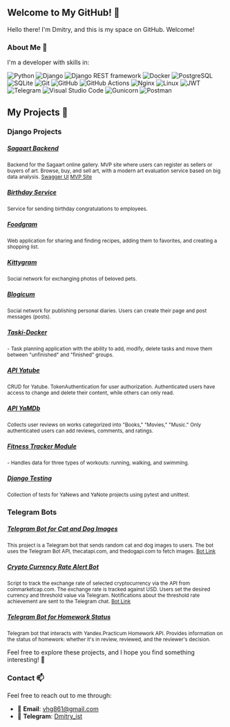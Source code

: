 ## Welcome to My GitHub! 👋

Hello there! I'm Dmitry, and this is my space on GitHub. Welcome!

### About Me 👾

I'm a developer with skills in:

![Python](https://img.shields.io/badge/Python-3776AB?style=flat-square&logo=python&logoColor=white) ![Django](https://img.shields.io/badge/Django-092E20?style=flat-square&logo=django&logoColor=white) ![Django REST framework](https://img.shields.io/badge/DRF-FF5733?style=flat-square&logo=django&logoColor=white) ![Docker](https://img.shields.io/badge/Docker-2496ED?style=flat-square&logo=docker&logoColor=white) ![PostgreSQL](https://img.shields.io/badge/PostgreSQL-336791?style=flat-square&logo=postgresql&logoColor=white) ![SQLite](https://img.shields.io/badge/SQLite-003B57?style=flat-square&logo=sqlite&logoColor=white) ![Git](https://img.shields.io/badge/Git-F05032?style=flat-square&logo=git&logoColor=white) ![GitHub](https://img.shields.io/badge/GitHub-181717?style=flat-square&logo=github&logoColor=white) ![GitHub Actions](https://img.shields.io/badge/GitHub_Actions-2088FF?style=flat-square&logo=github-actions&logoColor=white) ![Nginx](https://img.shields.io/badge/Nginx-009639?style=flat-square&logo=nginx&logoColor=white) ![Linux](https://img.shields.io/badge/Linux-FCC624?style=flat-square&logo=linux&logoColor=black) ![JWT](https://img.shields.io/badge/JWT-000000?style=flat-square&logo=jwt&logoColor=white) ![Telegram](https://img.shields.io/badge/Telegram-26A5E4?style=flat-square&logo=telegram&logoColor=white) ![Visual Studio Code](https://img.shields.io/badge/Visual_Studio_Code-007ACC?style=flat-square&logo=visual-studio-code&logoColor=white) ![Gunicorn](https://img.shields.io/badge/Gunicorn-02B88B?style=flat-square) ![Postman](https://img.shields.io/badge/Postman-FF6C37?style=flat-square&logo=postman&logoColor=white)

## My Projects 🚀

### Django Projects

##### [Sagaart Backend](https://github.com/Sagaart-4/backend)
<sub>Backend for the Sagaart online gallery.
MVP site where users can register as sellers or buyers of art.
Browse, buy, and sell art, with a modern art evaluation service based on big data analysis.
[Swagger UI](https://xaverd.hopto.org/api/schema/swagger-ui/)
[MVP Site](https://artfour.vercel.app/)</sub>

##### [Birthday Service](https://github.com/vhg860/birthday_service)
<sub>Service for sending birthday congratulations to employees.</sub>

##### [Foodgram](https://github.com/vhg860/foodgram-project-react)
<sub>Web application for sharing and finding recipes, adding them to favorites, and creating a shopping list.</sub>

##### [Kittygram](https://github.com/vhg860/kittygram_final)
<sub>Social network for exchanging photos of beloved pets.</sub>

##### [Blogicum](https://github.com/vhg860/django_sprint4)
<sub>Social network for publishing personal diaries. Users can create their page and post messages (posts).</sub>

##### [Taski-Docker](https://github.com/vhg860/taski-docker)
<sub>- Task planning application with the ability to add, modify, delete tasks and move them between "unfinished" and "finished" groups.</sub>

##### [API Yatube](https://github.com/vhg860/api_yatube)
<sub>CRUD for Yatube. TokenAuthentication for user authorization. Authenticated users have access to change and delete their content, while others can only read.</sub>

##### [API YaMDb](https://github.com/vhg860/api_yamdb)
<sub>Collects user reviews on works categorized into "Books," "Movies," "Music." Only authenticated users can add reviews, comments, and ratings.</sub>

##### [Fitness Tracker Module](https://github.com/vhg860/hw_python_oop)
<sub>- Handles data for three types of workouts: running, walking, and swimming.</sub>

##### [Django Testing](https://github.com/vhg860/django_testing)
<sub>Collection of tests for YaNews and YaNote projects using pytest and unittest.</sub>

### Telegram Bots

##### [Telegram Bot for Cat and Dog Images](https://github.com/vhg860/kittybot)
<sub>This project is a Telegram bot that sends random cat and dog images to users.
The bot uses the Telegram Bot API, thecatapi.com, and thedogapi.com to fetch images.
[Bot Link](https://t.me/PeaJItok_bot)</sub>

##### [Crypto Currency Rate Alert Bot](https://github.com/vhg860/Crypto_bot)
<sub>Script to track the exchange rate of selected cryptocurrency via the API from coinmarketcap.com.
The exchange rate is tracked against USD.
Users set the desired currency and threshold value via Telegram.
Notifications about the threshold rate achievement are sent to the Telegram chat.
[Bot Link](https://t.me/Avangard_35Bot)</sub>

##### [Telegram Bot for Homework Status](https://github.com/vhg860/homework_bot)
<sub>Telegram bot that interacts with Yandex.Practicum Homework API.
Provides information on the status of homework: whether it's in review, reviewed, and the reviewer's decision.</sub>

Feel free to explore these projects, and I hope you find something interesting! 🌟

### Contact 📫

Feel free to reach out to me through:

- 📧 **Email**: vhg861@gmail.com
- 📱 **Telegram**: [Dmitry_ist](https://t.me/Dmitry_ist)
